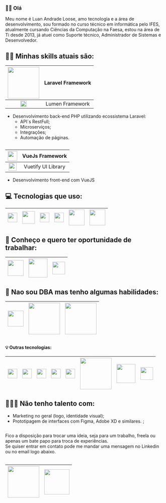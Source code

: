 ###  👋🏻 Olá

Meu nome é Luan Andrade Loose, amo tecnologia e a área de desenvolvimento, sou formado no curso técnico em informática pelo IFES, atualmente cursando Ciências da Computação na Faesa, estou na área de Ti desde 2013, já atuei como Suporte técnico, Administrador de Sistemas e Desenvolvedor.


## 👊🏻 Minhas skills atuais são:
| <img src="https://raw.githubusercontent.com/laravel/art/master/logo-lockup/5%20SVG/2%20CMYK/1%20Full%20Color/laravel-logolockup-cmyk-red.svg" width="100">  |  Laravel Framework  |
| :---:  | :---:  |
| <img src="https://cdn.worldvectorlogo.com/logos/lumen-1.svg" width="20">  |  Lumen Framework  |
 - Desenvolvimento back-end PHP utilizando ecossistema Laravel:
    - API\`s RestFull;
    - Microserviços;
    - Integrações;
    - Automação de páginas.
 ##

| <img src="https://vuejs.org/images/logo.png" width="30">  |  VueJs Framework  |
| :---:  | :---:  |
| <img src="https://cdn.vuetifyjs.com/docs/images/frameworks/vuetify.svg" width="25">  |  Vuetify UI Library  |
 - Desenvolvimento front-end com VueJS

 ##
## 💻 Tecnologias que uso:
|  <img src="https://upload.wikimedia.org/wikipedia/commons/7/7e/Apache_Feather_Logo.svg" width="30"> | <img src="https://avatars3.githubusercontent.com/u/18133?s=200&v=4" width="40"> | <img src="https://cdn.worldvectorlogo.com/logos/microsoft-windows-22.svg" width="30">| <img src="https://cdn.worldvectorlogo.com/logos/selenium-logo.svg" width="30"> | <img src="https://cdn.worldvectorlogo.com/logos/composer.svg" width="50"> | <img src="https://cdn.worldvectorlogo.com/logos/npm.svg" width="50"> |
| :---:  | :---:  | :---:  | :---:  | :---:  | :---:  |
##
## 🐳 Conheço e quero ter oportunidade de trabalhar:
| <img src="https://cdn.worldvectorlogo.com/logos/docker.svg" width="50">  |  <img src="https://cdn.worldvectorlogo.com/logos/nginx.svg" width="60">  | <img src="https://cdn.worldvectorlogo.com/logos/redis.svg" width="40"> |
| :---:  | :---:  | :---:  |
##
## 💾 Nao sou DBA mas tenho algumas habilidades:
| <img src="https://cdn.worldvectorlogo.com/logos/postgresql.svg" width="50">  |  <img src="https://cdn.worldvectorlogo.com/logos/mysql.svg" width="100">  |  <img src="https://cdn.worldvectorlogo.com/logos/microsoft-sql-server.svg" width="100">  | 
| :---:  | :---:  | :---:  |
##
#### 💡 Outras tecnologias:
| <img src="https://cdn.worldvectorlogo.com/logos/javascript.svg" width="30">  |  <img src="https://cdn.worldvectorlogo.com/logos/typescript.svg" width="30">  |  <img src="https://cdn.worldvectorlogo.com/logos/html-5.svg" width="30">  | <img src="https://cdn.worldvectorlogo.com/logos/css-5.svg" width="30"> | <img src="https://cdn.worldvectorlogo.com/logos/bootstrap-4.svg" width="30"> | <img src="https://cdn.syncfusion.com/content/images/company-logos/Syncfusion_Logo_Image.png" width="100"> | <img src="https://cdn.worldvectorlogo.com/logos/nodejs-1.svg" width="60"> | <img src="https://cdn.worldvectorlogo.com/logos/yarn.svg" width="40"> |
| :---:  | :---:  | :---:  | :---:  | :---:  | :---:  | :---:  | :---:  |
##
## 🤦🏻‍♂️ Não tenho talento com:
 - Marketing no geral (logo, identidade visual);
 - Prototipagem de interfaces com Figma, Adobe XD e similares. ;
 ##
 Fico a disposição para trocar uma ideia, seja para um trabalho, freela ou apenas um bate papo para troca de experiências. <br/>
Se quiser entrar em contato pode me mandar uma mensagem no Linkedin ou no email logo abaixo.
 <br/><br/>
 
 | <a href="https://www.linkedin.com/in/luanloose/" target="_blank"><img src="https://img.shields.io/badge/linkedin-%230077B5.svg?&style=for-the-badge&logo=linkedin&logoColor=white" width="100"></a>  |  <a href="mailto:luanloose4.0@gmail.com" target="_blank"><img src="https://img.shields.io/badge/gmail-D14836?&style=for-the-badge&logo=gmail&logoColor=white" width="80"></a>  |
| :---:  | :---:  |



